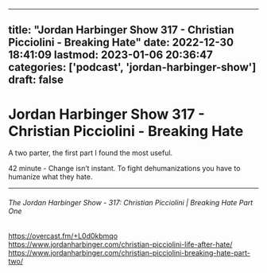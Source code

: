 
---
title: "Jordan Harbinger Show 317 - Christian Picciolini - Breaking Hate"
date: 2022-12-30 18:41:09
lastmod: 2023-01-06 20:36:47
categories: ['podcast', 'jordan-harbinger-show']
draft: false
---


# Jordan Harbinger Show 317 - Christian Picciolini - Breaking Hate
A two parter, the first part I found the most useful.

42 minute - Change isn’t instant. To fight dehumanizations you have to humanize what they hate.

---
###### The Jordan Harbinger Show - 317: Christian Picciolini | Breaking Hate Part One

https://overcast.fm/+L0d0kbmqo  
https://www.jordanharbinger.com/christian-picciolini-life-after-hate/  
https://www.jordanharbinger.com/christian-picciolini-breaking-hate-part-two/

<!-- #public #podcast #jordan-harbinger-show -->

<!-- {BearID:AFE1E247-A94C-4EAA-ACFE-9AC887129126-20263-00000F4D2C1D129A} -->
